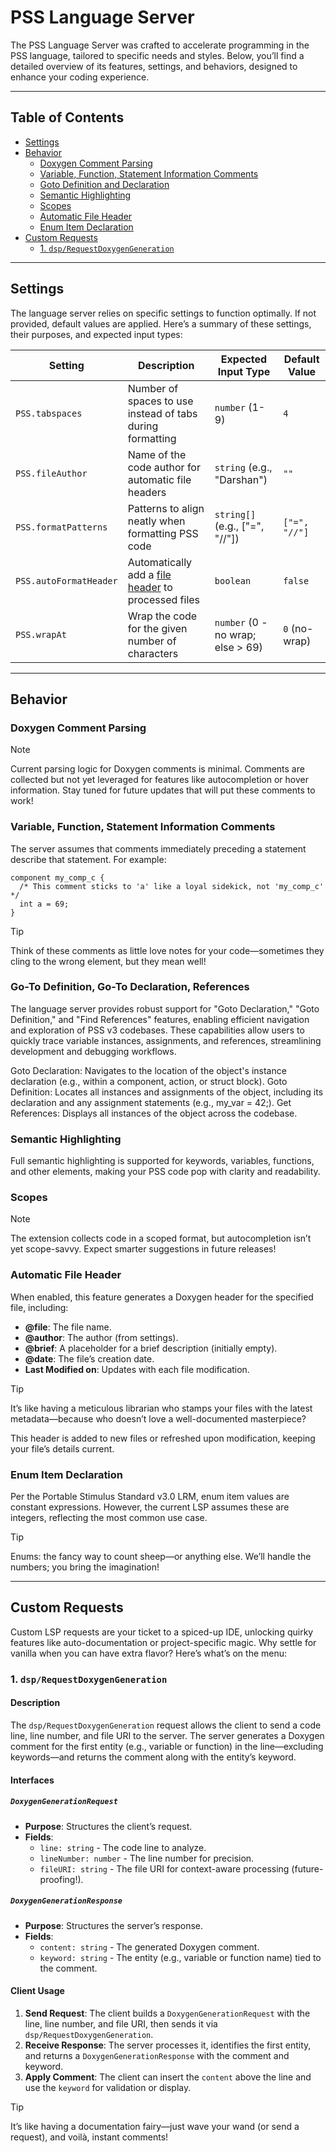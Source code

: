 # PSS Language Server

The PSS Language Server was crafted to accelerate programming in the PSS language, tailored to specific needs and styles. Below, you’ll find a detailed overview of its features, settings, and behaviors, designed to enhance your coding experience.

---

## Table of Contents

- [Settings](#settings)
- [Behavior](#behavior)
  - [Doxygen Comment Parsing](#doxygen-comment-parsing)
  - [Variable, Function, Statement Information Comments](#variable-function-statement-information-comments)
  - [Goto Definition and Declaration](#go-to-definition-go-to-declaration-references)
  - [Semantic Highlighting](#semantic-highlighting)
  - [Scopes](#scopes)
  - [Automatic File Header](#automatic-file-header)
  - [Enum Item Declaration](#enum-item-declaration)
- [Custom Requests](#custom-requests)
  - [1. `dsp/RequestDoxygenGeneration`](#1-dsprequestdoxygengeneration)

---

## Settings

The language server relies on specific settings to function optimally. If not provided, default values are applied. Here’s a summary of these settings, their purposes, and expected input types:

| Setting                | Description                                                                  | Expected Input Type               | Default Value |
|------------------------|------------------------------------------------------------------------------|-----------------------------------|---------------|
| `PSS.tabspaces`        | Number of spaces to use instead of tabs during formatting                    | `number` (1-9)                    | `4`           |
| `PSS.fileAuthor`       | Name of the code author for automatic file headers                           | `string` (e.g., "Darshan")        | `""`          |
| `PSS.formatPatterns`   | Patterns to align neatly when formatting PSS code                            | `string[]` (e.g., ["=", "//"])    | `["=", "//"]` |
| `PSS.autoFormatHeader` | Automatically add a [file header](#automatic-file-header) to processed files | `boolean`                         | `false`       |
| `PSS.wrapAt`           | Wrap the code for the given number of characters                             | `number` (0 - no wrap; else > 69) | `0`  (no-wrap)|

---

## Behavior

### Doxygen Comment Parsing

> [!NOTE]  
> Current parsing logic for Doxygen comments is minimal. Comments are collected but not yet leveraged for features like autocompletion or hover information. Stay tuned for future updates that will put these comments to work!

### Variable, Function, Statement Information Comments

The server assumes that comments immediately preceding a statement describe that statement. For example:

```pss
component my_comp_c {
  /* This comment sticks to 'a' like a loyal sidekick, not 'my_comp_c' */
  int a = 69;
}
```

> [!TIP]  
> Think of these comments as little love notes for your code—sometimes they cling to the wrong element, but they mean well!

### Go-To Definition, Go-To Declaration, References

The language server provides robust support for "Goto Declaration," "Goto Definition," and "Find References" features, enabling efficient navigation and exploration of PSS v3 codebases. These capabilities allow users to quickly trace variable instances, assignments, and references, streamlining development and debugging workflows.

Goto Declaration: Navigates to the location of the object's instance declaration (e.g., within a component, action, or struct block).
Goto Definition: Locates all instances and assignments of the object, including its declaration and any assignment statements (e.g., my_var = 42;).
Get References: Displays all instances of the object across the codebase.

### Semantic Highlighting

Full semantic highlighting is supported for keywords, variables, functions, and other elements, making your PSS code pop with clarity and readability.

### Scopes

> [!NOTE]  
> The extension collects code in a scoped format, but autocompletion isn’t yet scope-savvy. Expect smarter suggestions in future releases!

### Automatic File Header

When enabled, this feature generates a Doxygen header for the specified file, including:

- **@file**: The file name.
- **@author**: The author (from settings).
- **@brief**: A placeholder for a brief description (initially empty).
- **@date**: The file’s creation date.
- **Last Modified on**: Updates with each file modification.

> [!TIP]  
> It’s like having a meticulous librarian who stamps your files with the latest metadata—because who doesn’t love a well-documented masterpiece?

This header is added to new files or refreshed upon modification, keeping your file’s details current.

### Enum Item Declaration

Per the Portable Stimulus Standard v3.0 LRM, enum item values are constant expressions. However, the current LSP assumes these are integers, reflecting the most common use case.

> [!TIP]  
> Enums: the fancy way to count sheep—or anything else. We’ll handle the numbers; you bring the imagination!

---

## Custom Requests

Custom LSP requests are your ticket to a spiced-up IDE, unlocking quirky features like auto-documentation or project-specific magic. Why settle for vanilla when you can have extra flavor? Here’s what’s on the menu:

### 1. `dsp/RequestDoxygenGeneration`

#### Description

The `dsp/RequestDoxygenGeneration` request allows the client to send a code line, line number, and file URI to the server. The server generates a Doxygen comment for the first entity (e.g., variable or function) in the line—excluding keywords—and returns the comment along with the entity’s keyword.

#### Interfaces

##### `DoxygenGenerationRequest`

- **Purpose**: Structures the client’s request.
- **Fields**:
  - `line: string` - The code line to analyze.
  - `lineNumber: number` - The line number for precision.
  - `fileURI: string` - The file URI for context-aware processing (future-proofing!).

##### `DoxygenGenerationResponse`

- **Purpose**: Structures the server’s response.
- **Fields**:
  - `content: string` - The generated Doxygen comment.
  - `keyword: string` - The entity (e.g., variable or function name) tied to the comment.

#### Client Usage

1. **Send Request**: The client builds a `DoxygenGenerationRequest` with the line, line number, and file URI, then sends it via `dsp/RequestDoxygenGeneration`.
2. **Receive Response**: The server processes it, identifies the first entity, and returns a `DoxygenGenerationResponse` with the comment and keyword.
3. **Apply Comment**: The client can insert the `content` above the line and use the `keyword` for validation or display.

> [!TIP]  
> It’s like having a documentation fairy—just wave your wand (or send a request), and voilà, instant comments!
